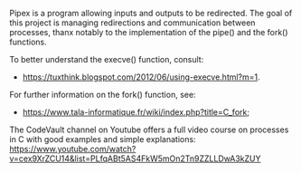 Pipex is a program allowing inputs and outputs to be redirected.
The goal of this project is managing redirections and communication between processes, thanx notably to the implementation of the pipe() and the fork() functions. 

To better understand the execve() function, consult:
* <https://tuxthink.blogspot.com/2012/06/using-execve.html?m=1>.

For further information on the fork() function, see:
* <https://www.tala-informatique.fr/wiki/index.php?title=C_fork>;

The CodeVault channel on Youtube offers a full video course on processes in C with good examples and simple explanations:
<https://www.youtube.com/watch?v=cex9XrZCU14&list=PLfqABt5AS4FkW5mOn2Tn9ZZLLDwA3kZUY>